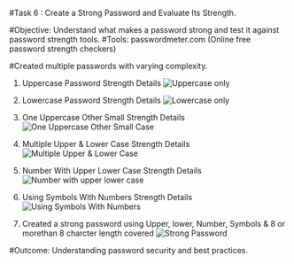 #Task 6 : Create a Strong Password and Evaluate Its Strength.

#Objective: Understand what makes a password strong and test it against password strength tools.
#Tools: passwordmeter.com (Online free password strength checkers)

#Created multiple passwords with varying complexity.

1. Uppercase Password Strength Details
![Uppercase only](images/Uppercase_Password.png)

2. Lowercase Password Strength Details
![Lowercase only](images/Lower_Case.png)

3. One Uppercase Other Small Strength Details
![One Uppercase Other Small Case](images/One_Uppercase_Other_Small.png)

4. Multiple Upper & Lower Case Strength Details
![Multiple Upper & Lower Case](images/Upper_Lower_Multiple.png)

5. Number With Upper Lower Case Strength Details
![Number with upper lower case](images/Number_with_upper_lower.png)

6. Using Symbols With Numbers Strength Details
![Using Symbols With Numbers](images/Using_Symbols_With_Numbers.png)

7. Created a strong password using Upper, lower, Number, Symbols & 8 or morethan 8 charcter length covered
![Strong Password](images/Strong_Password.png)

#Outcome: Understanding password security and best practices.
